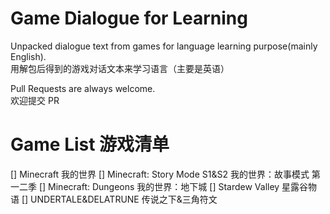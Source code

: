 # Game Dialogue for Learning 
Unpacked dialogue text from games for language learning purpose(mainly English).  
用解包后得到的游戏对话文本来学习语言（主要是英语）  

Pull Requests are always welcome.  
欢迎提交 PR  

# Game List 游戏清单
[] Minecraft 我的世界
[] Minecraft: Story Mode S1&S2 我的世界：故事模式 第一二季
[] Minecraft: Dungeons 我的世界：地下城
[] Stardew Valley 星露谷物语
[] UNDERTALE&DELATRUNE 传说之下&三角符文
